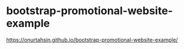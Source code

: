 # bootstrap-promotional-website-example

https://onurtahsin.github.io/bootstrap-promotional-website-example/
